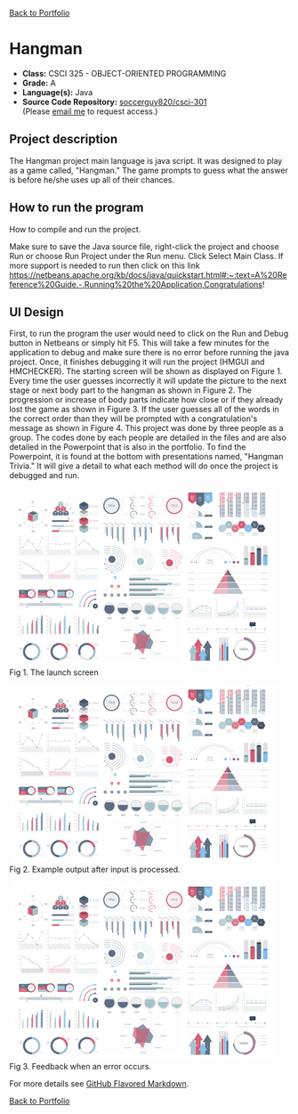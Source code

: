 [Back to Portfolio](./)

Hangman
===============

-   **Class:** CSCI 325 - OBJECT-ORIENTED PROGRAMMING
-   **Grade:** A
-   **Language(s):** Java
-   **Source Code Repository:** [soccerguy820/csci-301](https://github.com/soccerguy820/csci-301)  
    (Please [email me](mailto:pesnow@csustudent.net?subject=GitHub%20Access) to request access.)

## Project description

The Hangman project main language is java script. It was designed to play as a game called, "Hangman." The game prompts to guess what the answer is before he/she uses up
all of their chances.

## How to run the program

How to compile and run the project.

Make sure to save the Java source file, right-click the project and choose Run or choose Run Project under the Run menu. Click Select Main Class. If more support is needed to run then click on this link https://netbeans.apache.org/kb/docs/java/quickstart.html#:~:text=A%20Reference%20Guide.-,Running%20the%20Application,Congratulations!

## UI Design

First, to run the program the user would need to click on the Run and Debug button in Netbeans or simply hit F5. This will take a few minutes for the application to debug and make sure there is no error before running the java project. Once, it finishes debugging it will
run the project (HMGUI and HMCHECKER). The starting screen will be shown as displayed on Figure 1. Every time the user guesses incorrectly it will update the picture to the next stage
or next body part to the hangman as shown in Figure 2. The progression or increase of body parts indicate how close or if they already lost the game as shown in Figure 3.
If the user guesses all of the words in the correct order than they will be prompted with a congratulation's message as shown in Figure 4. This project was done by three people as a group.
The codes done by each people are detailed in the files and are also detailed in the Powerpoint that is also in the portfolio. To find the Powerpoint, it is found at the bottom with presentations named, "Hangman Trivia." It will give a detail to what each method will do once
the project is debugged and run.

![screenshot](images/dummy_thumbnail.jpg)  
Fig 1. The launch screen

![screenshot](images/dummy_thumbnail.jpg)  
Fig 2. Example output after input is processed.

![screenshot](images/dummy_thumbnail.jpg)  
Fig 3. Feedback when an error occurs.


For more details see [GitHub Flavored Markdown](https://guides.github.com/features/mastering-markdown/).

[Back to Portfolio](./)
